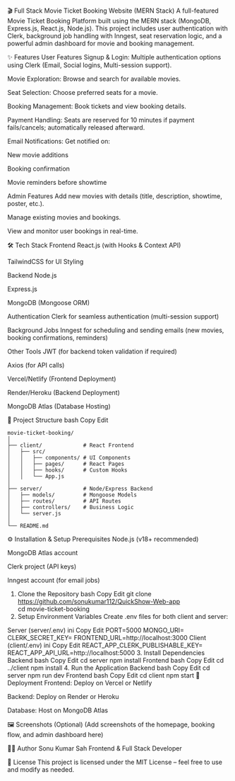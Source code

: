 🎬 Full Stack Movie Ticket Booking Website (MERN Stack)
A full-featured Movie Ticket Booking Platform built using the MERN stack (MongoDB, Express.js, React.js, Node.js).
This project includes user authentication with Clerk, background job handling with Inngest, seat reservation logic, and a powerful admin dashboard for movie and booking management.
 
✨ Features
User Features
Signup & Login: Multiple authentication options using Clerk (Email, Social logins, Multi-session support).

Movie Exploration: Browse and search for available movies.

Seat Selection: Choose preferred seats for a movie.

Booking Management: Book tickets and view booking details.

Payment Handling: Seats are reserved for 10 minutes if payment fails/cancels; automatically released afterward.

Email Notifications: Get notified on:

New movie additions

Booking confirmation

Movie reminders before showtime

Admin Features
Add new movies with details (title, description, showtime, poster, etc.).

Manage existing movies and bookings.

View and monitor user bookings in real-time.

🛠 Tech Stack
Frontend
React.js (with Hooks & Context API)

TailwindCSS for UI Styling

Backend
Node.js

Express.js

MongoDB (Mongoose ORM)

Authentication
Clerk for seamless authentication (multi-session support)

Background Jobs
Inngest for scheduling and sending emails (new movies, booking confirmations, reminders)

Other Tools
JWT (for backend token validation if required)

Axios (for API calls)

Vercel/Netlify (Frontend Deployment)

Render/Heroku (Backend Deployment)

MongoDB Atlas (Database Hosting)

📂 Project Structure
bash
Copy
Edit
```
movie-ticket-booking/
│
├── client/             # React Frontend
│   ├── src/
│   │   ├── components/ # UI Components
│   │   ├── pages/      # React Pages
│   │   ├── hooks/      # Custom Hooks
│   │   └── App.js
│
├── server/             # Node/Express Backend
│   ├── models/         # Mongoose Models
│   ├── routes/         # API Routes
│   ├── controllers/    # Business Logic
│   └── server.js
│
└── README.md
```
⚙️ Installation & Setup
Prerequisites
Node.js (v18+ recommended)

MongoDB Atlas account

Clerk project (API keys)

Inngest account (for email jobs)

1. Clone the Repository
bash
Copy
Edit
git clone https://github.com/sonukumar112/QuickShow-Web-app   
cd movie-ticket-booking
3. Setup Environment Variables
Create .env files for both client and server:

Server (server/.env)
ini
Copy
Edit
PORT=5000
MONGO_URI=<Your MongoDB URI>
CLERK_SECRET_KEY=<Your Clerk Secret Key>
FRONTEND_URL=http://localhost:3000
Client (client/.env)
ini
Copy
Edit
REACT_APP_CLERK_PUBLISHABLE_KEY=<Your Clerk Publishable Key>
REACT_APP_API_URL=http://localhost:5000
3. Install Dependencies
Backend
bash
Copy
Edit
cd server
npm install
Frontend
bash
Copy
Edit
cd ../client
npm install
4. Run the Application
Backend
bash
Copy
Edit
cd server
npm run dev
Frontend
bash
Copy
Edit
cd client
npm start
🚀 Deployment
Frontend: Deploy on Vercel or Netlify

Backend: Deploy on Render or Heroku

Database: Host on MongoDB Atlas

🖼️ Screenshots (Optional)
(Add screenshots of the homepage, booking flow, and admin dashboard here)

🧑‍💻 Author
Sonu Kumar Sah
Frontend & Full Stack Developer

📜 License
This project is licensed under the MIT License – feel free to use and modify as needed.
